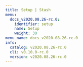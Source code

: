 ```yaml
---
title: Setup | Stash
menu:
  docs_v2020.08.26-rc.0:
    identifier: setup
    name: Setup
    weight: 30
menu_name: docs_v2020.08.26-rc.0
info:
  catalog: v2020.08.26-rc.0
  cli: v0.10.0-rc.0
  version: v2020.08.26-rc.0
---
```


